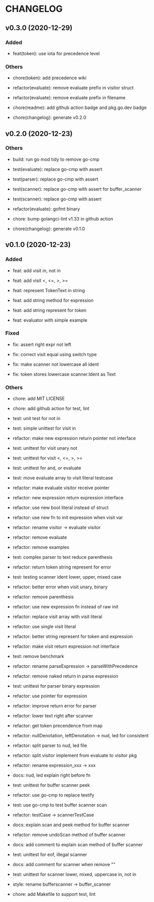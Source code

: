 # CHANGELOG

## v0.3.0 (2020-12-29)

### Added

- feat(token): use iota for precedence level

### Others

- chore(token): add precedence wiki

- refactor(evaluate): remove evaluate prefix in visitor struct

- refactor(evaluate): remove evaluate prefix in filename

- chore(readme): add github action badge and pkg.go.dev badge

- chore(changelog): generate v0.2.0

## v0.2.0 (2020-12-23)

### Others

- build: run go mod tidy to remove go-cmp

- test(evaluate): replace go-cmp with assert

- test(parser): replace go-cmp with assert

- test(scanner): replace go-cmp with assert for buffer_scanner

- test(scanner): replace go-cmp with assert

- refactor(evaluate): gofmt binary

- chore: bump golangci-lint v1.33 in github action

- chore(changelog): generate v0.1.0

## v0.1.0 (2020-12-23)

### Added

- feat: add visit in, not in

- feat: add visit <, <=, >, >=

- feat: represent TokenText in string

- feat: add string method for expression

- feat: add string represent for token

- feat: evaluator with simple example

### Fixed

- fix: assert right expr not left

- fix: correct visit equal using switch type

- fix: make scanner not lowercase all ident

- fix: token stores lowercase scanner.Ident as Text

### Others

- chore: add MIT LICENSE

- chore: add github action for test, lint

- test: unit test for not in

- test: simple unittest for visit in

- refactor: make new expression return pointer not interface

- test: unittest for visit unary not

- test: unittest for visit <, <=, >, >=

- test: unittest for and, or evaluate

- test: move evaluate array to visit literal testcase

- refactor: make evaluate visitor receive pointer

- refactor: new expression return expression interface

- refactor: use new bool literal instead of struct

- refactor: use new fn to init expression when visit var

- refactor: rename visitor -> evaluate visitor

- refactor: remove evaluate

- refactor: remove examples

- test: complex parser to text reduce parenthesis

- refactor: return token string represent for error

- test: testing scanner ident lower, upper, mixed case

- refactor: better error when visit unary, binary

- refactor: remove parenthesis

- refactor: use new expression fn instead of raw init

- refactor: replace visit array with visit literal

- refactor: use single visit literal

- refactor: better string represent for token and expression

- refactor: make visit return expression not interface

- test: remove benchmark

- refactor: rename parseExpression -> parseWithPrecedence

- refactor: remove naked return in parse expression

- test: unittest for parser binary expression

- refactor: use pointer for expression

- refactor: improve return error for parser

- refactor: lower text right after scanner

- refactor: get token precendence from map

- refactor: nullDenotation, leftDenotation -> nud, led for consistent

- refactor: split parser to nud, led file

- refactor: split visitor implement from evaluate to visitor pkg

- refactor: rename expression_xxx -> xxx

- docs: nud, led explain right before fn

- test: unittest for buffer scanner peek

- refactor: use go-cmp to replace testify

- test: use go-cmp to test buffer scanner scan

- refactor: testCase -> scannerTestCase

- docs: explain scan and peek method for buffer scanner

- refactor: remove undoScan method of buffer scanner

- docs: add comment to explain scan method of buffer scanner

- test: unittest for eof, illegal scanner

- docs: add comment for scanner when remove ""

- test: unittest for scanner lower, mixed, uppercase in, not in

- style: rename bufferscanner -> buffer_scanner

- chore: add Makefile to support test, lint